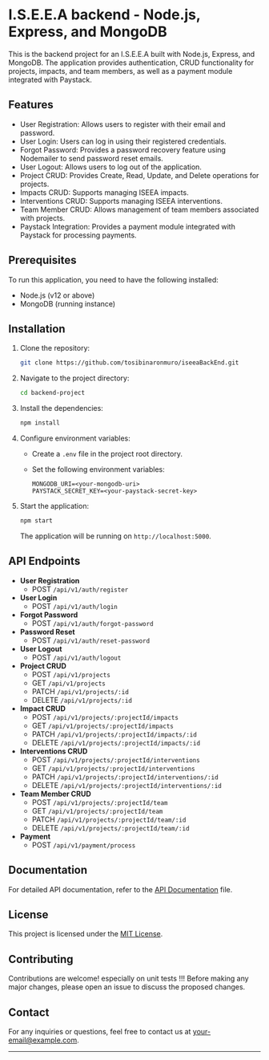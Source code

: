 # I.S.E.E.A backend - Node.js, Express, and MongoDB

This is the backend project for an I.S.E.E.A built with Node.js, Express, and MongoDB. The application provides authentication, CRUD functionality for projects, impacts, and team members, as well as a payment module integrated with Paystack.

## Features

- User Registration: Allows users to register with their email and password.
- User Login: Users can log in using their registered credentials.
- Forgot Password: Provides a password recovery feature using Nodemailer to send password reset emails.
- User Logout: Allows users to log out of the application.
- Project CRUD: Provides Create, Read, Update, and Delete operations for projects.
- Impacts CRUD: Supports managing ISEEA impacts.
- Interventions CRUD: Supports managing ISEEA interventions.
- Team Member CRUD: Allows management of team members associated with projects.
- Paystack Integration: Provides a payment module integrated with Paystack for processing payments.

## Prerequisites

To run this application, you need to have the following installed:

- Node.js (v12 or above)
- MongoDB (running instance)

## Installation

1. Clone the repository:

   ```bash
   git clone https://github.com/tosibinaronmuro/iseeaBackEnd.git
   ```

2. Navigate to the project directory:

   ```bash
   cd backend-project
   ```

3. Install the dependencies:

   ```bash
   npm install
   ```

4. Configure environment variables:

   - Create a `.env` file in the project root directory.
   - Set the following environment variables:

     ```plaintext
     MONGODB_URI=<your-mongodb-uri>
     PAYSTACK_SECRET_KEY=<your-paystack-secret-key>
     ```

5. Start the application:

   ```bash
   npm start
   ```

   The application will be running on `http://localhost:5000`.

## API Endpoints

- **User Registration**
  - POST `/api/v1/auth/register`
- **User Login**
  - POST `/api/v1/auth/login`
- **Forgot Password**
  - POST `/api/v1/auth/forgot-password`
- **Password Reset**
  - POST `/api/v1/auth/reset-password`
- **User Logout**
  - POST `/api/v1/auth/logout`
- **Project CRUD**
  - POST `/api/v1/projects`
  - GET `/api/v1/projects`
  - PATCH `/api/v1/projects/:id`
  - DELETE `/api/v1/projects/:id`
- **Impact CRUD**
  - POST `/api/v1/projects/:projectId/impacts`
  - GET `/api/v1/projects/:projectId/impacts`
  - PATCH `/api/v1/projects/:projectId/impacts/:id`
  - DELETE `/api/v1/projects/:projectId/impacts/:id`
- **Interventions CRUD**
  - POST `/api/v1/projects/:projectId/interventions`
  - GET `/api/v1/projects/:projectId/interventions`
  - PATCH `/api/v1/projects/:projectId/interventions/:id`
  - DELETE `/api/v1/projects/:projectId/interventions/:id`
- **Team Member CRUD**
  - POST `/api/v1/projects/:projectId/team`
  - GET `/api/v1/projects/:projectId/team`
  - PATCH `/api/v1/projects/:projectId/team/:id`
  - DELETE `/api/v1/projects/:projectId/team/:id`
- **Payment**
  - POST `/api/v1/payment/process`

## Documentation

For detailed API documentation, refer to the [API Documentation](./docs/api-docs.md) file.

## License

This project is licensed under the [MIT License](./LICENSE).

## Contributing

Contributions are welcome! especially on unit tests !!! Before making any major changes, please open an issue to discuss the proposed changes.

## Contact

For any inquiries or questions, feel free to contact us at [your-email@example.com](mailto:your-email@example.com).

---